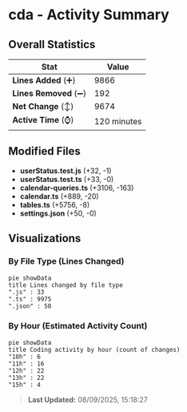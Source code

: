 # cda - Activity Summary 

## Overall Statistics

| Stat                   | Value                                                             |
| ---------------------- | ----------------------------------------------------------------- |
| **Lines Added** (➕)   | 9866                                          |
| **Lines Removed** (➖) | 192                                        |
| **Net Change** (↕)    | 9674                |
| **Active Time** (⌚)   | 120 minutes |


## Modified Files
- **userStatus.test.js** (+32, -1)
- **userStatus.test.ts** (+33, -0)
- **calendar-queries.ts** (+3106, -163)
- **calendar.ts** (+889, -20)
- **tables.ts** (+5756, -8)
- **settings.json** (+50, -0)

## Visualizations

### By File Type (Lines Changed)

```mermaid
pie showData
title Lines changed by file type
".js" : 33
".ts" : 9975
".json" : 50
```

### By Hour (Estimated Activity Count)

```mermaid
pie showData
title Coding activity by hour (count of changes)
"10h" : 6
"11h" : 16
"12h" : 22
"13h" : 22
"15h" : 4
```


> **Last Updated:** 08/09/2025, 15:18:27